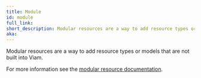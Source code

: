 ```yaml
---
title: Module
id: module
full_link:
short_description: Modular resources are a way to add resource types or models that are not built into Viam.
aka:
---
```


Modular resources are a way to add resource types or models that are not built into Viam.

For more information see the [modular resource documentation](/program/extend/modular-resources/#use-a-modular-resource-with-your-robot).
